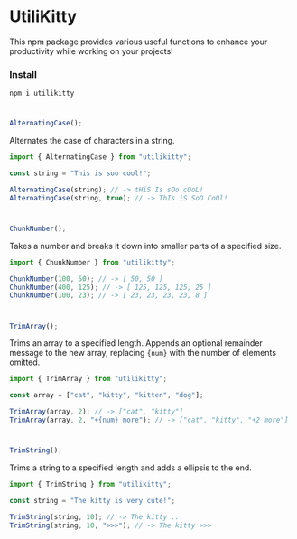 # UtiliKitty

This npm package provides various useful functions to enhance your productivity while working on your projects!

### Install

```
npm i utilikitty
```

#

```ts
AlternatingCase();
```

Alternates the case of characters in a string.

```ts
import { AlternatingCase } from "utilikitty";

const string = "This is soo cool!";

AlternatingCase(string); // -> tHiS Is sOo cOoL!
AlternatingCase(string, true); // -> ThIs iS SoO CoOl!
```

#

```ts
ChunkNumber();
```

Takes a number and breaks it down into smaller parts of a specified size.

```ts
import { ChunkNumber } from "utilikitty";

ChunkNumber(100, 50); // -> [ 50, 50 ]
ChunkNumber(400, 125); // -> [ 125, 125, 125, 25 ]
ChunkNumber(100, 23); // -> [ 23, 23, 23, 23, 8 ]
```

#

```ts
TrimArray();
```

Trims an array to a specified length. Appends an optional remainder message to the new array, replacing `{num}` with the number of elements omitted.

```ts
import { TrimArray } from "utilikitty";

const array = ["cat", "kitty", "kitten", "dog"];

TrimArray(array, 2); // -> ["cat", "kitty"]
TrimArray(array, 2, "+{num} more"); // -> ["cat", "kitty", "+2 more"]
```

#

```ts
TrimString();
```

Trims a string to a specified length and adds a ellipsis to the end.

```ts
import { TrimString } from "utilikitty";

const string = "The kitty is very cute!";

TrimString(string, 10); // -> The kitty ...
TrimString(string, 10, ">>>"); // -> The kitty >>>
```
